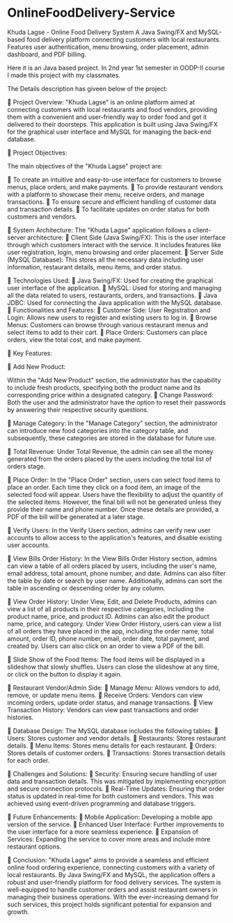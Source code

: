 # OnlineFoodDelivery-Service
Khuda Lagse - Online Food Delivery System  A Java Swing/FX and MySQL-based food delivery platform connecting customers with local restaurants. Features user authentication, menu browsing, order placement, admin dashboard, and PDF billing.


Here it is an Java based project. In 2nd year 1st semester in OODP-II course I made this project with my classmates. 

The Details description has giveen below of the project:

 Project Overview:
"Khuda Lagse" is an online platform aimed at connecting customers with local restaurants and food vendors, providing them with a convenient and user-friendly way to order food and get it delivered to their doorsteps. This application is built using Java Swing/FX for the graphical user interface and MySQL for managing the back-end database.

 Project Objectives:

The main objectives of the "Khuda Lagse" project are:

 To create an intuitive and easy-to-use interface for customers to browse menus, place orders, and make payments.
 To provide restaurant vendors with a platform to showcase their menu, receive orders, and manage transactions.
 To ensure secure and efficient handling of customer data and transaction details.
 To facilitate updates on order status for both customers and vendors.

 System Architecture:
The "Khuda Lagse" application follows a client-server architecture:
 Client Side (Java Swing/FX): This is the user interface through which customers interact with the service. It includes features like user registration, login, menu browsing and order placement.
 Server Side (MySQL Database): This stores all the necessary data including user information, restaurant details, menu items, and order status.

 Technologies Used:
 Java Swing/FX: Used for creating the graphical user interface of the application.
 MySQL: Used for storing and managing all the data related to users, restaurants, orders, and transactions.
 Java JDBC: Used for connecting the Java application with the MySQL database.
 Functionalities and Features:
 Customer Side: User Registration and Login: Allows new users to register and existing users to log in.
 Browse Menus: Customers can browse through various restaurant menus and select items to add to their cart.
 Place Orders: Customers can place orders, view the total cost, and make payment.

 Key Features:

 Add New Product:

Within the "Add New Product" section, the administrator has the capability to include fresh products, specifying both the product name and its corresponding price within a designated category.
 Change Password:
Both the user and the administrator have the option to reset their passwords by answering their respective security questions.

 Manage Category:
In the "Manage Category" section, the administrator can introduce new food categories into the category table, and subsequently, these categories are stored in the database for future use.

 Total Revenue:
Under Total Revenue, the admin can see all the money generated from the orders placed by the users including the total list of orders stage.

 Place Order:
In the "Place Order" section, users can select food items to place an order. Each time they click on a food item, an image of the selected food will appear. Users have the flexibility to adjust the quantity of the selected items. However, the final bill will not be generated unless they provide their name and phone number. Once these details are provided, a PDF of the bill will be generated at a later stage.

 Verify Users:
In the Verify Users section, admins can verify new user accounts to allow access to the application's features, and disable existing user accounts.

 View Bills Order History:
In the View Bills Order History section, admins can view a table of all orders placed by users, including the user's name, email address, total amount, phone number, and date. Admins can also filter the table by date or search by user name. Additionally, admins can sort the table in ascending or descending order by any column.

 View Order History:
Under View, Edit, and Delete Products, admins can view a list of all products in their respective categories, including the product name, price, and product ID. Admins can also edit the product name, price, and category.
Under View Order History, users can view a list of all orders they have placed in the app, including the order name, total amount, order ID, phone number, email, order date, total payment, and created by. Users can also click on an order to view a PDF of the bill.

 Slide Show of the Food Items:
The food items will be displayed in a slideshow that slowly shuffles. Users can close the slideshow at any time, or click on the button to display it again.

 Restaurant Vendor/Admin Side:
 Manage Menu: Allows vendors to add, remove, or update menu items.
 Receive Orders: Vendors can view incoming orders, update order status, and manage transactions.
 View Transaction History: Vendors can view past transactions and order histories.

 Database Design:
The MySQL database includes the following tables:
 Users: Stores customer and vendor details.
 Restaurants: Stores restaurant details.
 Menu Items: Stores menu details for each restaurant.
 Orders: Stores details of customer orders.
 Transactions: Stores transaction details for each order.

 Challenges and Solutions:
 Security: Ensuring secure handling of user data and transaction details. This was mitigated by implementing encryption and secure connection protocols.
 Real-Time Updates: Ensuring that order status is updated in real-time for both customers and vendors. This was achieved using event-driven programming and database triggers.

 Future Enhancements:
 Mobile Application: Developing a mobile app version of the service.
 Enhanced User Interface: Further improvements to the user interface for a more seamless experience.
 Expansion of Services: Expanding the service to cover more areas and include more restaurant options.

 Conclusion:
"Khuda Lagse" aims to provide a seamless and efficient online food ordering experience, connecting customers with a variety of local restaurants. By Java Swing/FX and MySQL, the application offers a robust and user-friendly platform for food delivery services. The system is well-equipped to handle customer orders and assist restaurant owners in managing their business operations. With the ever-increasing demand for such services, this project holds significant potential for expansion and growth.
